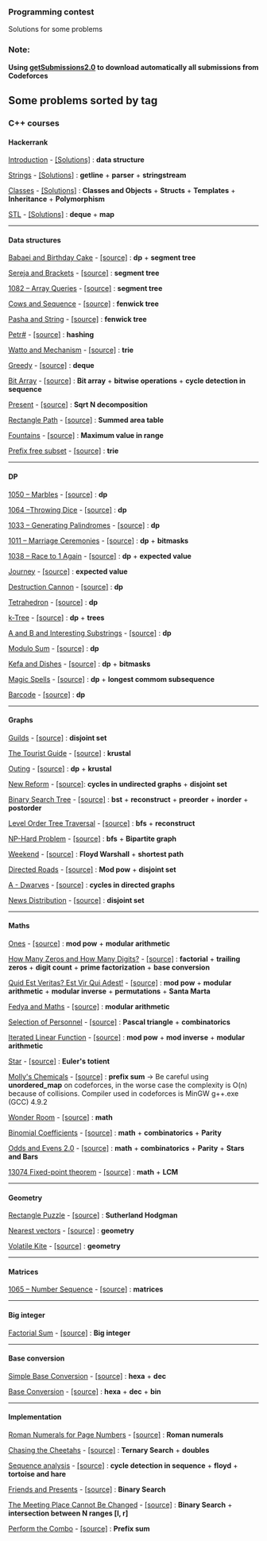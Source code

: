 ### Programming contest
  Solutions for some problems

### Note:
**Using [getSubmissions2.0](https://github.com/jhonber/getSubmissions2.0) to download automatically all submissions from Codeforces**


## Some problems sorted by tag

### C++ courses
#### Hackerrank
[Introduction](https://www.hackerrank.com/domains/cpp/cpp-introduction/difficulty/all/page/1) - [\[Solutions\]](https://github.com/jhonber/Programming-Contest/tree/master/hackerrank/C%2B%2B_challenges/Introduction) : **data structure**

[Strings](https://www.hackerrank.com/domains/cpp/cpp-strings/difficulty/all/page/1) - [\[Solutions\]](https://github.com/jhonber/Programming-Contest/tree/master/hackerrank/C%2B%2B_challenges/Strings) : **getline** + **parser** + **stringstream**

[Classes](https://www.hackerrank.com/domains/cpp/classes/difficulty/all/page/1) - [\[Solutions\]](https://github.com/jhonber/Programming-Contest/tree/master/hackerrank/C%2B%2B_challenges/Classes) : **Classes and Objects** + **Structs** + **Templates** +  **Inheritance** + **Polymorphism**

[STL](https://www.hackerrank.com/domains/cpp/stl/difficulty/all/page/1) - [\[Solutions\]](https://github.com/jhonber/Programming-Contest/tree/master/hackerrank/C%2B%2B_challenges/STL) : **deque** + **map**

---

#### Data structures
[Babaei and Birthday Cake](http://www.codeforces.com/contest/629/problem/D) - [\[source\]](https://github.com/jhonber/Programming-Contest/blob/b3d3c631cab3c3580803bff35173124e37bdc565/codeforces/Codeforces%20Round%20%23343%20%28Div.%202%29/D.cpp) : **dp** + **segment tree**

[Sereja and Brackets](http://codeforces.com/contest/380/problem/C) - [\[source\]](https://github.com/jhonber/Programming-Contest/blob/47b0e6685c18dc4dc3640fc7e1982628681ad718/codeforces/Codeforces%20Round%20%23223%20%28Div.%201%29/C.cpp) : **segment tree**

[1082 – Array Queries](http://lightoj.com/volume_showproblem.php?problem=1082&language=english&type=pdf) - [\[source\]](https://github.com/jhonber/Programming-Contest/blob/master/lightoj/1082.cpp) : **segment tree**

[Cows and Sequence](http://lightoj.com/volume_showproblem.php?problem=1082&language=english&type=pdf) - [\[source\]](https://github.com/jhonber/Programming-Contest/blob/master/codeforces/Codeforces%20Round%20%23174%20%28Div.%202%29/C.cpp) : **fenwick tree**

[Pasha and String](http://codeforces.com/problemset/problem/525/B) - [\[source\]](https://github.com/jhonber/Programming-Contest/blob/master/codeforces/Codeforces%20Round%20%23297%20%28Div.%202%29/B.cpp) : **fenwick tree**

[Petr#](http://codeforces.com/problemset/problem/113/B) - [\[source\]](https://github.com/jhonber/Programming-Contest/blob/master/codeforces/Codeforces%20Beta%20Round%20%2386%20%28Div.%201%20Only%29/B.cpp) : **hashing**

[Watto and Mechanism](http://codeforces.com/problemset/problem/514/C) - [\[source\]](https://github.com/jhonber/Programming-Contest/blob/master/codeforces/Codeforces%20Round%20%23291%20%28Div.%202%29/C.cpp) : **trie**

[Greedy](https://www.urionlinejudge.com.br/judge/en/problems/view/1594) - [\[source\]](https://github.com/jhonber/Programming-Contest/blob/master/URI/1594.cpp) : **deque**

[Bit Array](https://www.hackerrank.com/challenges/bitset-1) - [\[source\]](https://github.com/jhonber/Programming-Contest/blob/master/hackerrank/C%2B%2B_challenges/Introduction/Bit_array.cpp) : **Bit array** + **bitwise operations** + **cycle detection in sequence**

[Present](http://codeforces.com/contest/460/problem/C) - [\[source\]](https://github.com/jhonber/Programming-Contest/blob/master/codeforces/Codeforces%20Round%20%23262%20(Div.%202)/C.cpp) : **Sqrt N decomposition**

[Rectangle Path](https://csacademy.com/contest/round-25/#task/rectangle-path) - [\[source\]](https://github.com/jhonber/Programming-Contest/blob/master/csacademy/Round25/C.cpp) : **Summed area table**

[Fountains](http://codeforces.com/contest/799/problem/C) - [\[source\]](https://github.com/jhonber/Programming-Contest/blob/master/codeforces/Playrix%20Codescapes%20Cup%20(Codeforces%20Round%20%23413%2C%20rated%2C%20Div.%201%20%2B%20Div.%202)/C.cpp) : **Maximum value in range**

[Prefix free subset](https://csacademy.com/contest/virtual6147/task/prefix-free-subset/statistics/) - [\[source\]](https://github.com/jhonber/Programming-Contest/blob/master/csacademy/Round30/D.cpp) : **trie**

---
#### DP
[1050 – Marbles](http://lightoj.com/volume_showproblem.php?problem=1050&language=english&type=pdf) - [\[source\]](https://github.com/jhonber/Programming-Contest/blob/413c6a4fa341d0ea223d610474b122c8f8359328/lightoj/1050.cpp) : **dp**

[1064 –Throwing Dice](http://lightoj.com/volume_showproblem.php?problem=1064&language=english&type=pdf) - [\[source\]](https://github.com/jhonber/Programming-Contest/blob/d050c72e546977cd9f442a9af20f620a7619e9bd/lightoj/1064.cpp) : **dp**

[1033 – Generating Palindromes](http://lightoj.com/volume_showproblem.php?problem=1033&language=english&type=pdf) - [\[source\]](https://github.com/jhonber/Programming-Contest/blob/0e19cbbcb0a853ccb2392f6eaba4e063729a7327/lightoj/1033.cpp) : **dp**

[1011 – Marriage Ceremonies](http://lightoj.com/volume_showproblem.php?problem=1011&language=english&type=pdf) - [\[source\]](https://github.com/jhonber/Programming-Contest/blob/master/lightoj/1011.cpp) : **dp** + **bitmasks**

[1038 – Race to 1 Again](http://lightoj.com/volume_showproblem.php?problem=1038&language=english&type=pdf) - [\[source\]](https://github.com/jhonber/Programming-Contest/blob/master/lightoj/1038.cpp) : **dp** + **expected value**

[Journey](http://codeforces.com/problemset/problem/839/C) - [\[source\]](https://github.com/jhonber/Programming-Contest/blob/master/codeforces/Codeforces%20Round%20%23428%20(Div.%202)/C.cpp) : **expected value**

[Destruction Cannon](https://www.urionlinejudge.com.br/judge/en/problems/view/1288) - [\[source\]](https://github.com/jhonber/Programming-Contest/blob/master/URI/1288.cpp) : **dp**

[Tetrahedron](http://codeforces.com/problemset/problem/166/E) - [\[source\]](https://github.com/jhonber/Programming-Contest/blob/master/codeforces/Codeforces%20Round%20%23113%20%28Div.%202%29/E.cpp) : **dp**

[k-Tree](http://codeforces.com/problemset/problem/431/C) - [\[source\]](https://github.com/jhonber/Programming-Contest/blob/master/codeforces/Codeforces%20Round%20%23247%20%28Div.%202%29/C.cpp) : **dp** + **trees**

[A and B and Interesting Substrings](http://codeforces.com/problemset/problem/519/D) - [\[source\]](https://github.com/jhonber/Programming-Contest/blob/master/codeforces/Codeforces%20Round%20%23294%20%28Div.%202%29/D.cpp) : **dp**

[Modulo Sum](http://codeforces.com/problemset/problem/577/B) - [\[source\]](https://github.com/jhonber/Programming-Contest/blob/master/codeforces/Codeforces%20Round%20%23319%20%28Div.%202%29/B.cpp) : **dp**

[Kefa and Dishes](http://codeforces.com/problemset/problem/580/D) - [\[source\]](https://github.com/jhonber/Programming-Contest/blob/master/codeforces/Codeforces%20Round%20%23321%20%28Div.%202%29/D.cpp) : **dp** + **bitmasks**

[Magic Spells](https://www.hackerrank.com/challenges/magic-spells) - [\[source\]](https://github.com/jhonber/Programming-Contest/blob/master/hackerrank/C%2B%2B_challenges/Inheritance/Magic_Spells.cpp) : **dp** + **longest commom subsequence**

[Barcode](http://codeforces.com/contest/225/problem/C) - [\[source\]](https://github.com/jhonber/Programming-Contest/blob/master/codeforces/Codeforces%20Round%20%23139%20(Div.%202)/C.cpp) : **dp**

---
#### Graphs
[Guilds](https://www.urionlinejudge.com.br/judge/en/problems/view/1527) - [\[source\]](https://github.com/jhonber/Programming-Contest/blob/7c82f24699833e413f70b407d7df9f71ed479951/URI/1527.cpp) : **disjoint set**

[The Tourist Guide](https://uva.onlinejudge.org/external/100/10099.pdf) - [\[source\]](https://github.com/jhonber/Programming-Contest/blob/master/uva/10099.cpp) : **krustal**

[Outing](https://ncpc14.kattis.com/problems/outing) - [\[source\]](https://github.com/jhonber/Programming-Contest/blob/master/kattis/The%202014%20Nordic%20Collegiate%20Programming%20Contest/G.cpp) : **dp** + **krustal**

[New Reform](http://codeforces.com/contest/659/problem/E) - [\[source\]](https://github.com/jhonber/Programming-Contest/blob/master/codeforces/Codeforces%20Round%20%23346%20%28Div.%202%29/E.cpp): **cycles in undirected graphs** + **disjoint set**

[Binary Search Tree](https://www.urionlinejudge.com.br/judge/en/problems/view/1195) - [\[source\]](https://github.com/jhonber/Programming-Contest/blob/master/URI/1195.cpp) : **bst** + **reconstruct** + **preorder** + **inorder** + **postorder**

[Level Order Tree Traversal](https://www.urionlinejudge.com.br/judge/en/problems/view/1466) - [\[source\]](https://github.com/jhonber/Programming-Contest/blob/master/URI/1466.cpp) : **bfs** + **reconstruct**

[NP-Hard Problem](http://codeforces.com/contest/687/problem/A) - [\[source\]](https://github.com/jhonber/Programming-Contest/blob/master/codeforces/Codeforces%20Round%20%23360%20(Div.%202)/C.cpp) : **bfs** + **Bipartite graph**

[Weekend](http://codeforces.com/gym/101020/problem/H) - [\[source\]](https://github.com/jhonber/Programming-Contest/blob/master/codeforces/2015%20Syrian%20Private%20Universities%20Collegiate%20Programming%20Contest/H.cpp) : **Floyd Warshall** + **shortest path**

[Directed Roads](http://codeforces.com/contest/711/problem/D) - [\[source\]](https://github.com/jhonber/Programming-Contest/blob/master/codeforces/Codeforces%20Round%20%23369%20(Div.%202)/D.cpp) : **Mod pow** + **disjoint set**

[A - Dwarves](https://icpc.tum.de/content/contests/history/2016/gcpc_files/gcpc2016.pdf) - [\[source\]](https://github.com/jhonber/Programming-Contest/blob/master/random/TheGermanCollegiateProgrammingContest2016/Dwarves.cpp) : **cycles in directed graphs**

[News Distribution](https://codeforces.com/contest/1167/problem/C) - [\[source\]](https://codeforces.com/contest/1167/submission/54490221) : **disjoint set**

---
#### Maths
[Ones](https://www.urionlinejudge.com.br/judge/en/problems/view/1213) - [\[source\]](https://github.com/jhonber/Programming-Contest/blob/master/URI/1213.cpp) : **mod pow** + **modular arithmetic**

[How Many Zeros and How Many Digits?](https://www.urionlinejudge.com.br/judge/en/problems/view/1501) - [\[source\]](https://github.com/jhonber/Programming-Contest/blob/master/URI/1501.cpp) : **factorial** + **trailing zeros** + **digit count** + **prime factorization** + **base conversion**

[Quid Est Veritas? Est Vir Qui Adest!](https://www.urionlinejudge.com.br/judge/en/problems/view/1580) - [\[source\]](https://github.com/jhonber/Programming-Contest/blob/master/URI/1580.cpp) : **mod pow** + **modular arithmetic** + **modular inverse** + **permutations** + **Santa Marta**

[Fedya and Maths](http://codeforces.com/problemset/problem/456/B) - [\[source\]](https://github.com/jhonber/Programming-Contest/blob/master/codeforces/Codeforces%20Round%20%23260%20%28Div.%202%29/B.py) : **modular arithmetic**

[Selection of Personnel](http://codeforces.com/problemset/problem/630/F) - [\[source\]](https://github.com/jhonber/Programming-Contest/blob/master/codeforces/Experimental%20Educational%20Round:%20VolBIT%20Formulas%20Blitz/F.cpp) : **Pascal triangle** + **combinatorics**

[Iterated Linear Function](http://codeforces.com/contest/678/problem/D) - [\[source\]](https://github.com/jhonber/Programming-Contest/blob/4d49489b358864f0d69e4467b7785ce7b8f9bf4b/codeforces/Educational%20Codeforces%20Round%2013/D.cpp) : **mod pow** + **mod inverse** + **modular arithmetic**

[Star](https://www.urionlinejudge.com.br/judge/en/problems/view/1233) - [\[source\]](https://github.com/jhonber/Programming-Contest/blob/master/URI/1233.cpp) : **Euler's totient**

[Molly's Chemicals](http://codeforces.com/contest/776/problem/C) - [\[source\]](https://github.com/jhonber/Programming-Contest/blob/master/codeforces/ICM%20Technex%202017%20and%20Codeforces%20Round%20%23400%20(Div.%201%20%2B%20Div.%202%2C%20combined)/C.cpp) : **prefix sum** -> Be careful using **unordered_map** on codeforces, in the worse case the complexity is O(n) because of collisions. Compiler used in codeforces is MinGW g++.exe (GCC) 4.9.2

[Wonder Room](http://codeforces.com/contest/466/problem/B) - [\[source\]](https://github.com/jhonber/Programming-Contest/blob/master/codeforces/Codeforces%20Round%20%23266%20(Div.%202)/B.cpp) : **math**

[Binomial Coefficients](http://poj.org/problem?id=3219) - [\[source\]](https://github.com/jhonber/Programming-Contest/blob/master/poj/3219.cpp) : **math** + **combinatorics** + **Parity**

[Odds and Evens 2.0](https://www.urionlinejudge.com.br/judge/en/problems/view/1904) - [\[source\]](https://github.com/jhonber/Programming-Contest/blob/master/URI/1904.cpp) : **math** + **combinatorics** + **Parity** + **Stars and Bars**

[13074 	Fixed-point theorem](https://uva.onlinejudge.org/external/130/13074.pdf) - [\[source\]](https://raw.githubusercontent.com/jhonber/Programming-Contest/master/uva/13074.cpp) : **math** + **LCM**

---
#### Geometry
[Rectangle Puzzle](http://codeforces.com/problemset/problem/281/C) - [\[source\]](https://github.com/jhonber/Programming-Contest/blob/master/codeforces/Codeforces%20Round%20%23172%20%28Div.%202%29/C.cpp) : **Sutherland Hodgman**

[Nearest vectors](http://codeforces.com/problemset/problem/598/C) - [\[source\]](https://github.com/jhonber/Programming-Contest/blob/master/codeforces/Educational%20Codeforces%20Round%201/C.cpp) : **geometry**

[Volatile Kite](http://codeforces.com/contest/801/problem/D) - [\[source\]](https://github.com/jhonber/Programming-Contest/blob/master/codeforces/Codeforces%20Round%20%23409%20(rated%2C%20Div.%202%2C%20based%20on%20VK%20Cup%202017%20Round%202)/D.cpp) : **geometry**

---
#### Matrices
[1065 – Number Sequence](http://lightoj.com/volume_showproblem.php?problem=1065&language=english&type=pdf) - [\[source\]](https://github.com/jhonber/Programming-Contest/blob/2b92345529da619013525623f1de5b4028280a5d/lightoj/1065.cpp) : **matrices**

---
#### Big integer
[Factorial Sum](https://www.urionlinejudge.com.br/judge/en/problems/view/1161) - [\[source\]](https://github.com/jhonber/Programming-Contest/blob/master/URI/1161.cpp) : **Big integer**

---
#### Base conversion
[Simple Base Conversion](https://www.urionlinejudge.com.br/judge/en/problems/view/1199) - [\[source\]](https://github.com/jhonber/Programming-Contest/blob/master/URI/1199.cpp) : **hexa** + **dec**

[Base Conversion](https://www.urionlinejudge.com.br/judge/en/problems/view/1193) - [\[source\]](https://github.com/jhonber/Programming-Contest/blob/master/URI/1195.cpp) : **hexa** + **dec** + **bin**

---
#### Implementation
[Roman Numerals for Page Numbers](https://www.urionlinejudge.com.br/judge/en/problems/view/1960) - [\[source\]](https://github.com/jhonber/Programming-Contest/blob/master/URI/1960.cpp) : **Roman numerals**

[Chasing the Cheetahs](http://contest.felk.cvut.cz/15prg/solved/cheetahs.pdf) - [\[source\]](https://github.com/jhonber/Programming-Contest/blob/master/random/CTUOpenContest2015/ChasingTheCheetahs.cpp) : **Ternary Search** + **doubles**

[Sequence analysis](http://codeforces.com/problemset/gymProblem/100503/D) - [\[source\]](https://github.com/jhonber/Programming-Contest/blob/master/codeforces/2014-2015%20CT%20S02E05:%20Codeforces%20Trainings%20Season%202%20Episode%205%20-%202009-2010%20ACM-ICPC%2C%20NEERC%2C%20Southern%20Subregional%20Contest/D.cpp) : **cycle detection in sequence** + **floyd** + **tortoise and hare**

[Friends and Presents](http://codeforces.com/problemset/problem/483/B) - [\[source\]](https://github.com/jhonber/Programming-Contest/blob/master/codeforces/Codeforces%20Round%20%23275%20(Div.%202)/B.cpp) : **Binary Search**

[The Meeting Place Cannot Be Changed](http://codeforces.com/contest/782/problem/B) - [\[source\]](https://github.com/jhonber/Programming-Contest/blob/master/codeforces/Codeforces%20Round%20%23403%20(Div.%202%2C%20based%20on%20Technocup%202017%20Finals)/B.cpp) : **Binary Search** + **intersection between N ranges [l, r]**

[Perform the Combo](https://codeforces.com/contest/1311/problem/C) - [\[source\]](https://github.com/jhonber/Programming-Contest/blob/master/codeforces/Codeforces%20Round%20%23624%20(Div.%203)/C.js) : **Prefix sum**

